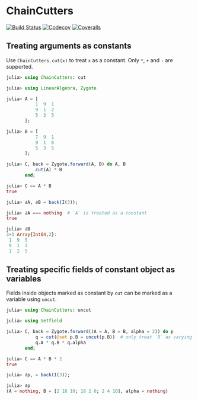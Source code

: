 # ChainCutters

[![Build Status](https://travis-ci.com/tkf/ChainCutters.jl.svg?branch=master)](https://travis-ci.com/tkf/ChainCutters.jl)
[![Codecov](https://codecov.io/gh/tkf/ChainCutters.jl/branch/master/graph/badge.svg)](https://codecov.io/gh/tkf/ChainCutters.jl)
[![Coveralls](https://coveralls.io/repos/github/tkf/ChainCutters.jl/badge.svg?branch=master)](https://coveralls.io/github/tkf/ChainCutters.jl?branch=master)

## Treating arguments as constants

Use `ChainCutters.cut(x)` to treat `x` as a constant.  Only `*`, `+`
and `-` are supported.

```julia
julia> using ChainCutters: cut

julia> using LinearAlgebra, Zygote

julia> A = [
           1  9  1
           9  1  2
           5  3  5
       ];

julia> B = [
           7  9  1
           9  1  6
           5  3  5
       ];

julia> C, back = Zygote.forward(A, B) do A, B
           cut(A) * B
       end;

julia> C == A * B
true

julia> ∂A, ∂B = back(I(3));

julia> ∂A === nothing  # `A` is treated as a constant
true

julia> ∂B
3×3 Array{Int64,2}:
 1  9  5
 9  1  3
 1  2  5
```

## Treating specific fields of constant object as variables

Fields inside objects marked as constant by `cut` can be marked as a
variable using `uncut`.

```julia
julia> using ChainCutters: uncut

julia> using Setfield

julia> C, back = Zygote.forward((A = A, B = B, alpha = 2)) do p
           q = cut(@set p.B = uncut(p.B))  # only treat `B` as varying
           q.A * q.B * q.alpha
       end;

julia> C == A * B * 2
true

julia> ∂p, = back(I(3));

julia> ∂p
(A = nothing, B = [2 18 10; 18 2 6; 2 4 10], alpha = nothing)
```

